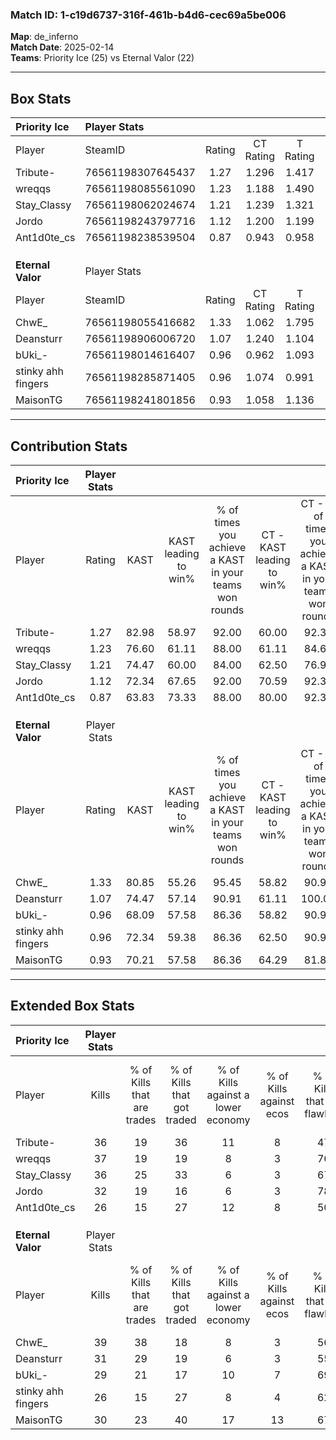 ### Match ID: 1-c19d6737-316f-461b-b4d6-cec69a5be006  
**Map**: de_inferno  
**Match Date**: 2025-02-14  
**Teams**: Priority Ice (25) vs Eternal Valor (22)  

---  

## Box Stats  

| **Priority Ice**   | Player Stats      |        |           |          |       |      |       |         |        |      |     |
| :- | :- | :-: | :-: | :-: | :-: | :-: | :-: | :-: | :-: | :-: | :-: |
| Player             | SteamID           | Rating | CT Rating | T Rating | KAST  | ADR  | Kills | Assists | Deaths | K/D  | HS% |
| Tribute-           | 76561198307645437 |  1.27  |   1.296   |  1.417   | 82.98 | 78.7 |  36   |   10    |   29   | 1.24 | 41  |
| wreqqs             | 76561198085561090 |  1.23  |   1.188   |  1.490   | 76.60 | 80.0 |  37   |   11    |   31   | 1.19 | 27  |
| Stay_Classy        | 76561198062024674 |  1.21  |   1.239   |  1.321   | 74.47 | 85.1 |  36   |   10    |   31   | 1.16 | 30  |
| Jordo              | 76561198243797716 |  1.12  |   1.200   |  1.199   | 72.34 | 78.3 |  32   |   14    |   30   | 1.07 | 34  |
| Ant1d0te_cs        | 76561198238539504 |  0.87  |   0.943   |  0.958   | 63.83 | 72.8 |  26   |   13    |   35   | 0.74 | 42  |
|                    |                   |        |           |          |       |      |       |         |        |      |     |
|                    |                   |        |           |          |       |      |       |         |        |      |     |
|                    |                   |        |           |          |       |      |       |         |        |      |     |
| **Eternal Valor**  | Player Stats      |        |           |          |       |      |       |         |        |      |     |
| Player             | SteamID           | Rating | CT Rating | T Rating | KAST  | ADR  | Kills | Assists | Deaths | K/D  | HS% |
| ChwE_              | 76561198055416682 |  1.33  |   1.062   |  1.795   | 80.85 | 93.8 |  39   |   18    |   33   | 1.18 | 43  |
| Deansturr          | 76561198906006720 |  1.07  |   1.240   |  1.104   | 74.47 | 76.3 |  31   |   11    |   33   | 0.94 | 51  |
| bUki_-             | 76561198014616407 |  0.96  |   0.962   |  1.093   | 68.09 | 68.7 |  29   |    9    |   33   | 0.88 | 48  |
| stinky ahh fingers | 76561198285871405 |  0.96  |   1.074   |  0.991   | 72.34 | 61.8 |  26   |    9    |   29   | 0.90 | 61  |
| MaisonTG           | 76561198241801856 |  0.93  |   1.058   |  1.136   | 70.21 | 70.0 |  30   |   15    |   40   | 0.75 | 30  |
---  

## Contribution Stats  

| **Priority Ice**   | Player Stats |       |                      |                                                        |                           |                                                             |                          |                                                            |
| :- | :-: | :-: | :-: | :-: | :-: | :-: | :-: | :-: |
| Player             |    Rating    | KAST  | KAST leading to win% | % of times you achieve a KAST in your teams won rounds | CT - KAST leading to win% | CT - % of times you achieve a KAST in your teams won rounds | T - KAST leading to win% | T - % of times you achieve a KAST in your teams won rounds |
| Tribute-           |     1.27     | 82.98 |        58.97         |                         92.00                          |           60.00           |                            92.31                            |          57.89           |                           91.67                            |
| wreqqs             |     1.23     | 76.60 |        61.11         |                         88.00                          |           61.11           |                            84.62                            |          61.11           |                           91.67                            |
| Stay_Classy        |     1.21     | 74.47 |        60.00         |                         84.00                          |           62.50           |                            76.92                            |          57.89           |                           91.67                            |
| Jordo              |     1.12     | 72.34 |        67.65         |                         92.00                          |           70.59           |                            92.31                            |          64.71           |                           91.67                            |
| Ant1d0te_cs        |     0.87     | 63.83 |        73.33         |                         88.00                          |           80.00           |                            92.31                            |          66.67           |                           83.33                            |
|                    |              |       |                      |                                                        |                           |                                                             |                          |                                                            |
|                    |              |       |                      |                                                        |                           |                                                             |                          |                                                            |
|                    |              |       |                      |                                                        |                           |                                                             |                          |                                                            |
| **Eternal Valor**  | Player Stats |       |                      |                                                        |                           |                                                             |                          |                                                            |
| Player             |    Rating    | KAST  | KAST leading to win% | % of times you achieve a KAST in your teams won rounds | CT - KAST leading to win% | CT - % of times you achieve a KAST in your teams won rounds | T - KAST leading to win% | T - % of times you achieve a KAST in your teams won rounds |
| ChwE_              |     1.33     | 80.85 |        55.26         |                         95.45                          |           58.82           |                            90.91                            |          52.38           |                           100.00                           |
| Deansturr          |     1.07     | 74.47 |        57.14         |                         90.91                          |           61.11           |                           100.00                            |          52.94           |                           81.82                            |
| bUki_-             |     0.96     | 68.09 |        57.58         |                         86.36                          |           58.82           |                            90.91                            |          56.25           |                           81.82                            |
| stinky ahh fingers |     0.96     | 72.34 |        59.38         |                         86.36                          |           62.50           |                            90.91                            |          56.25           |                           81.82                            |
| MaisonTG           |     0.93     | 70.21 |        57.58         |                         86.36                          |           64.29           |                            81.82                            |          52.63           |                           90.91                            |
---  

## Extended Box Stats  

| **Priority Ice**   | Player Stats |                            |                            |                                    |                         |                              |                                 |        |                             |                                     |                          |                               |                            |
| :- | :-: | :-: | :-: | :-: | :-: | :-: | :-: | :-: | :-: | :-: | :-: | :-: | :-: |
| Player             |    Kills     | % of Kills that are trades | % of Kills that got traded | % of Kills against a lower economy | % of Kills against ecos | % of Kills that are flawless | % of Kills that are close duels | Deaths | % of Deaths that get traded | % of Deaths against a lower economy | % of Deaths against ecos | % of Deaths that are flawless | % of Deaths that are close |
| Tribute-           |      36      |             19             |             36             |                 11                 |            8            |              47              |                8                |   29   |             28              |                  3                  |            0             |              55               |             3              |
| wreqqs             |      37      |             19             |             19             |                 8                  |            3            |              76              |                3                |   31   |             23              |                  0                  |            0             |              87               |             0              |
| Stay_Classy        |      36      |             25             |             33             |                 6                  |            3            |              67              |                3                |   31   |             23              |                  3                  |            0             |              65               |             3              |
| Jordo              |      32      |             19             |             16             |                 6                  |            3            |              78              |                6                |   30   |             30              |                  7                  |            3             |              60               |             13             |
| Ant1d0te_cs        |      26      |             15             |             27             |                 12                 |            8            |              50              |                4                |   35   |             20              |                  6                  |            0             |              57               |             3              |
|                    |              |                            |                            |                                    |                         |                              |                                 |        |                             |                                     |                          |                               |                            |
|                    |              |                            |                            |                                    |                         |                              |                                 |        |                             |                                     |                          |                               |                            |
|                    |              |                            |                            |                                    |                         |                              |                                 |        |                             |                                     |                          |                               |                            |
| **Eternal Valor**  | Player Stats |                            |                            |                                    |                         |                              |                                 |        |                             |                                     |                          |                               |                            |
| Player             |    Kills     | % of Kills that are trades | % of Kills that got traded | % of Kills against a lower economy | % of Kills against ecos | % of Kills that are flawless | % of Kills that are close duels | Deaths | % of Deaths that get traded | % of Deaths against a lower economy | % of Deaths against ecos | % of Deaths that are flawless | % of Deaths that are close |
| ChwE_              |      39      |             38             |             18             |                 8                  |            3            |              56              |                8                |   33   |             30              |                  6                  |            0             |              61               |             3              |
| Deansturr          |      31      |             29             |             19             |                 6                  |            3            |              55              |                6                |   33   |             27              |                  3                  |            0             |              70               |             0              |
| bUki_-             |      29      |             21             |             17             |                 10                 |            7            |              69              |                0                |   33   |             15              |                  3                  |            0             |              79               |             6              |
| stinky ahh fingers |      26      |             15             |             27             |                 8                  |            4            |              62              |                8                |   29   |             14              |                  7                  |            0             |              66               |             10             |
| MaisonTG           |      30      |             23             |             40             |                 17                 |           13            |              67              |                0                |   40   |             38              |                  8                  |            3             |              48               |             5              |

